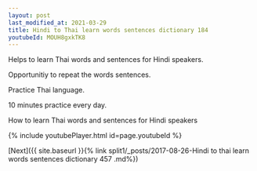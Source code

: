 ```yaml
---
layout: post
last_modified_at: 2021-03-29
title: Hindi to Thai learn words sentences dictionary 184 
youtubeId: MOUH8gxkTK8
---
```

 
 
Helps to learn Thai words and sentences for Hindi speakers.

Opportunitiy to repeat the words sentences. 

Practice Thai language. 
 
10 minutes practice every day. 
 
How to learn Thai words and sentences for Hindi speakers 
 
{% include youtubePlayer.html id=page.youtubeId %}
 
 
[Next]({{ site.baseurl }}{% link  split1/_posts/2017-08-26-Hindi to thai learn words sentences dictionary 457 .md%})
 
